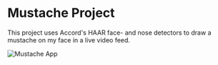 # Mustache Project

This project uses Accord's HAAR face- and nose detectors to draw a mustache on my face in a live video feed.

![Mustache App](mustache_app.png)
